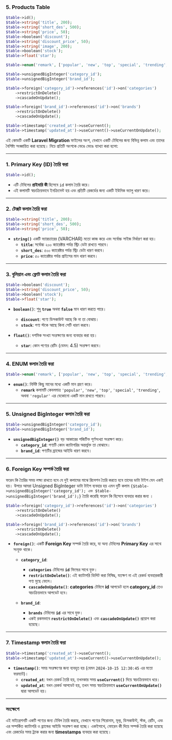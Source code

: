 ### 5. Products Table

```php
$table->id();
$table->string('title', 200);
$table->string('short_des', 500);
$table->string('price', 50);
$table->boolean('discount');
$table->string('discount_price', 50);
$table->string('image', 200);
$table->boolean('stock');
$table->float('star');

$table->enum('remark', ['popular', 'new', 'top', 'special', 'trending', 'regular']);

$table->unsignedBigInteger('category_id');
$table->unsignedBigInteger('brand_id');

$table->foreign('category_id')->references('id')->on('categories')
    ->restrictOnDelete()
    ->cascadeOnUpdate();

$table->foreign('brand_id')->references('id')->on('brands')
    ->restrictOnDelete()
    ->cascadeOnUpdate();

$table->timestamp('created_at')->useCurrent();
$table->timestamp('updated_at')->useCurrent()->useCurrentOnUpdate();
```

এই কোডটি একটি **Laravel Migration** ফাইলের অংশ, যেখানে একটি টেবিলের জন্য বিভিন্ন কলাম এবং তাদের বৈশিষ্ট্য সংজ্ঞায়িত করা হয়েছে। নিচে প্রতিটি অংশকে ভেঙে ভেঙে ব্যাখ্যা করা হলো:

---

### 1. **Primary Key (ID) তৈরি করা**

```php
$table->id();
```

-   এটি টেবিলের **প্রাইমারি কী** হিসেবে `id` কলাম তৈরি করে।
-   এই কলামটি স্বয়ংক্রিয়ভাবে ইনক্রিমেন্ট হয় এবং প্রতিটি রেকর্ডের জন্য একটি ইউনিক ভ্যালু ধারণ করে।

---

### 2. **টেক্সট কলাম তৈরি করা**

```php
$table->string('title', 200);
$table->string('short_des', 500);
$table->string('price', 50);
```

-   **`string()`** একটি ভ্যারচ্যারের (VARCHAR) মতো কাজ করে এবং সর্বোচ্চ সাইজ নির্ধারণ করা হয়।
    -   **`title`**: সর্বোচ্চ ২০০ ক্যারেক্টার পর্যন্ত স্ট্রিং ডেটা রাখতে পারবে।
    -   **`short_des`**: ৫০০ ক্যারেক্টার পর্যন্ত স্ট্রিং ডেটা ধারণ করবে।
    -   **`price`**: ৫০ ক্যারেক্টার পর্যন্ত প্রাইসের মান ধারণ করবে।

---

### 3. **বুলিয়ান এবং ফ্লোট কলাম তৈরি করা**

```php
$table->boolean('discount');
$table->string('discount_price', 50);
$table->boolean('stock');
$table->float('star');
```

-   **`boolean()`**: শুধু **`true`** অথবা **`false`** মান ধারণ করতে পারে।

    -   **`discount`**: পণ্যে ডিসকাউন্ট আছে কি না তা বোঝায়।
    -   **`stock`**: পণ্য স্টকে আছে কিনা সেটি ধারণ করবে।

-   **`float()`**: দশমিক সংখ্যা সংরক্ষণের জন্য ব্যবহার করা হয়।
    -   **`star`**: কোন পণ্যের রেটিং (যেমন: 4.5) সংরক্ষণ করবে।

---

### 4. **ENUM কলাম তৈরি করা**

```php
$table->enum('remark', ['popular', 'new', 'top', 'special', 'trending', 'regular']);
```

-   **`enum()`**: নির্দিষ্ট কিছু মানের মধ্যে একটি মান গ্রহণ করে।
    -   **`remark`** কলামটি কেবলমাত্র `'popular'`, `'new'`, `'top'`, `'special'`, `'trending'`, অথবা `'regular'` এর যেকোনো একটি মান রাখতে পারবে।

---

### 5. **Unsigned BigInteger কলাম তৈরি করা**

```php
$table->unsignedBigInteger('category_id');
$table->unsignedBigInteger('brand_id');
```

-   **`unsignedBigInteger()`** বড় আকারের পজিটিভ পূর্ণসংখ্যা সংরক্ষণ করে।
    -   **`category_id`**: পণ্যটি কোন ক্যাটাগরির অন্তর্ভুক্ত তা বোঝাবে।
    -   **`brand_id`**: পণ্যটির ব্র্যান্ডের আইডি ধারণ করবে।

---

### 6. **Foreign Key সম্পর্ক তৈরি করা**

ফরেন কি তৈরির সময় লক্ষ্য রাখতে হবে যে দুই কলামের মাঝে রিলেশন তৈরি করতে হবে তাদের ডাটা টাইপ যেন একই হয়। উপরে আমরা Unsigned BigInteger ডাটা টাইপ ব্যবহার হয় এমন দুটি কলাম `{$table->unsignedBigInteger('category_id'); এবং $table->unsignedBigInteger('brand_id');}` তৈরি করেছি ফরেন কি হিসেবে ব্যবহার করার জন্য ।

```php
$table->foreign('category_id')->references('id')->on('categories')
    ->restrictOnDelete()
    ->cascadeOnUpdate();

$table->foreign('brand_id')->references('id')->on('brands')
    ->restrictOnDelete()
    ->cascadeOnUpdate();
```

-   **`foreign()`**: একটি **Foreign Key** সম্পর্ক তৈরি করে, যা অন্য টেবিলের **Primary Key** এর সাথে সংযুক্ত থাকে।

    -   **`category_id`**:

        -   **`categories`** টেবিলের **`id`** ফিল্ডের সাথে যুক্ত।
        -   **`restrictOnDelete()`**: এই ক্যাটাগরি ডিলিট করা নিষিদ্ধ, যতক্ষণ না এই রেকর্ড ব্যবহারকারী পণ্য মুছে ফেলে।
        -   **`cascadeOnUpdate()`**: **categories** টেবিলে **id** আপডেট হলে **category_id** তেও স্বয়ংক্রিয়ভাবে আপডেট হবে।

    -   **`brand_id`**:
        -   **`brands`** টেবিলের **`id`** এর সাথে যুক্ত।
        -   একই রকমভাবে **`restrictOnDelete()`** এবং **`cascadeOnUpdate()`** প্রয়োগ করা হয়েছে।

---

### 7. **Timestamp কলাম তৈরি করা**

```php
$table->timestamp('created_at')->useCurrent();
$table->timestamp('updated_at')->useCurrent()->useCurrentOnUpdate();
```

-   **`timestamp()`**: সময় সংরক্ষণের জন্য ব্যবহৃত হয় (যেমন `2024-10-15 12:30:45` এর মতো ফরম্যাট)।
    -   **`created_at`**: যখন রেকর্ড তৈরি হয়, তখনকার সময় **`useCurrent()`** দিয়ে স্বয়ংক্রিয়ভাবে ধরে।
    -   **`updated_at`**: যখন রেকর্ড আপডেট হয়, তখন সময় স্বয়ংক্রিয়ভাবে **`useCurrentOnUpdate()`** দ্বারা আপডেট হয়।

---

### **সংক্ষেপে**

এই মাইগ্রেশনটি একটি পণ্যের জন্য টেবিল তৈরি করছে, যেখানে পণ্যের শিরোনাম, মূল্য, ডিসকাউন্ট, স্টক, রেটিং, এবং এর সম্পর্কিত ক্যাটাগরি ও ব্র্যান্ডের আইডি সংরক্ষণ করা হচ্ছে। একইসাথে, ফোরেন কী দিয়ে সম্পর্ক তৈরি করা হয়েছে এবং রেকর্ডের সময় ট্র্যাক করার জন্য **timestamps** ব্যবহার করা হয়েছে।
